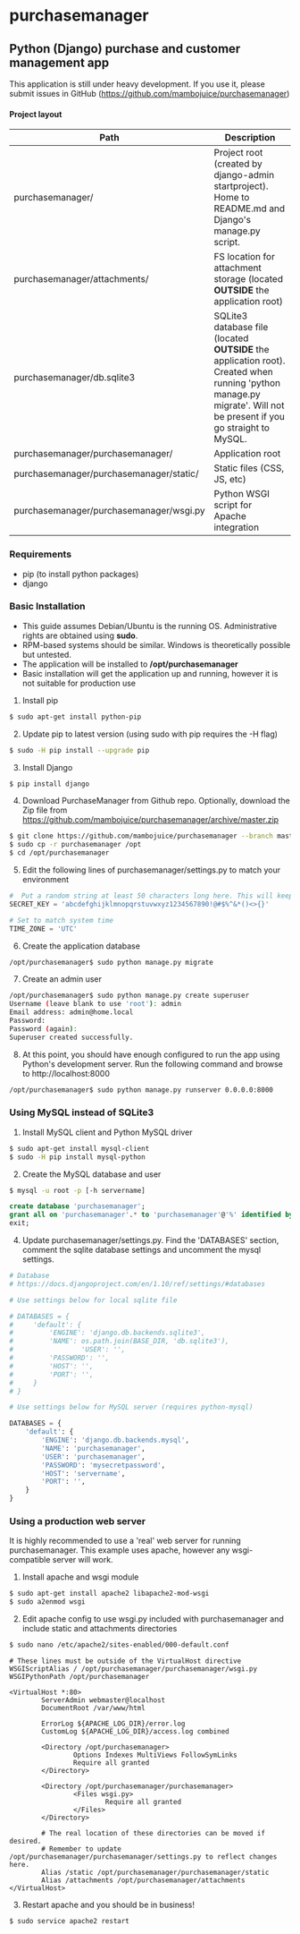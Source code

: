 # purchasemanager
## Python (Django) purchase and customer management app

This application is still under heavy development. If you use it, please submit issues in GitHub (https://github.com/mambojuice/purchasemanager)

#### Project layout

Path | Description
-----|------------
purchasemanager/ | Project root (created by django-admin startproject). Home to README.md and Django's manage.py script.
purchasemanager/attachments/ | FS location for attachment storage (located **OUTSIDE** the application root)
purchasemanager/db.sqlite3 | SQLite3 database file (located **OUTSIDE** the application root). Created when running 'python manage.py migrate'. Will not be present if you go straight to MySQL.
purchasemanager/purchasemanager/ | Application root
purchasemanager/purchasemanager/static/ | Static files (CSS, JS, etc)
purchasemanager/purchasemanager/wsgi.py | Python WSGI script for Apache integration


### Requirements
* pip (to install python packages)
* django

### Basic Installation
* This guide assumes Debian/Ubuntu is the running OS. Administrative rights are obtained using **sudo**.
* RPM-based systems should be similar. Windows is theoretically possible but untested.
* The application will be installed to **/opt/purchasemanager**
* Basic installation will get the application up and running, however it is not suitable for production use

1. Install pip
```bash
$ sudo apt-get install python-pip
```

2. Update pip to latest version (using sudo with pip requires the -H flag)
```bash
$ sudo -H pip install --upgrade pip
```

3. Install Django
```bash
$ pip install django
```

4. Download PurchaseManager from Github repo. Optionally, download the Zip file from https://github.com/mambojuice/purchasemanager/archive/master.zip
```bash
$ git clone https://github.com/mambojuice/purchasemanager --branch master
$ sudo cp -r purchasemanager /opt
$ cd /opt/purchasemanager
```

5. Edit the following lines of purchasemanager/settings.py to match your environment
```python
#  Put a random string at least 50 characters long here. This will keep hashed passwords safe.
SECRET_KEY = 'abcdefghijklmnopqrstuvwxyz1234567890!@#$%^&*()<>{}'

# Set to match system time
TIME_ZONE = 'UTC'
```

6. Create the application database
```bash
/opt/purchasemanager$ sudo python manage.py migrate
```

7. Create an admin user
```bash
/opt/purchasemanager$ sudo python manage.py create superuser
Username (leave blank to use 'root'): admin
Email address: admin@home.local
Password:
Password (again):
Superuser created successfully.
```

8. At this point, you should have enough configured to run the app using Python's development server. Run the following command and browse to http://localhost:8000
```bash
/opt/purchasemanager$ sudo python manage.py runserver 0.0.0.0:8000
```


### Using MySQL instead of SQLite3
1. Install MySQL client and Python MySQL driver
```bash
$ sudo apt-get install mysql-client
$ sudo -H pip install mysql-python
```

2. Create the MySQL database and user
```bash
$ mysql -u root -p [-h servername]
```
```sql
create database 'purchasemanager';
grant all on 'purchasemanager'.* to 'purchasemanager'@'%' identified by 'mysecretpassword';
exit;
```

4. Update purchasemanager/settings.py. Find the 'DATABASES' section, comment the sqlite database settings and uncomment the mysql settings.
```python
# Database
# https://docs.djangoproject.com/en/1.10/ref/settings/#databases

# Use settings below for local sqlite file

# DATABASES = {
#     'default': {
#         'ENGINE': 'django.db.backends.sqlite3',
#         'NAME': os.path.join(BASE_DIR, 'db.sqlite3'),
#                 'USER': '',
#         'PASSWORD': '',
#         'HOST': '',
#         'PORT': '',
#     }
# }

# Use settings below for MySQL server (requires python-mysql)

DATABASES = {
    'default': {
        'ENGINE': 'django.db.backends.mysql',
        'NAME': 'purchasemanager',
        'USER': 'purchasemanager',
        'PASSWORD': 'mysecretpassword',
        'HOST': 'servername',
        'PORT': '',
    }
}
```

### Using a production web server
It is highly recommended to use a 'real' web server for running purchasemanager. This example uses apache, however any wsgi-compatible server will work.

1. Install apache and wsgi module
```bash
$ sudo apt-get install apache2 libapache2-mod-wsgi
$ sudo a2enmod wsgi
```

2. Edit apache config to use wsgi.py included with purchasemanager and include static and attachments directories
```bash
$ sudo nano /etc/apache2/sites-enabled/000-default.conf
```

```apacheconf
# These lines must be outside of the VirtualHost directive
WSGIScriptAlias / /opt/purchasemanager/purchasemanager/wsgi.py
WSGIPythonPath /opt/purchasemanager

<VirtualHost *:80>
        ServerAdmin webmaster@localhost
        DocumentRoot /var/www/html

        ErrorLog ${APACHE_LOG_DIR}/error.log
        CustomLog ${APACHE_LOG_DIR}/access.log combined

        <Directory /opt/purchasemanager>
                Options Indexes MultiViews FollowSymLinks
                Require all granted
        </Directory>

        <Directory /opt/purchasemanager/purchasemanager>
                <Files wsgi.py>
                        Require all granted
                </Files>
        </Directory>

		# The real location of these directories can be moved if desired.
        # Remember to update /opt/purchasemanager/purchasemanager/settings.py to reflect changes here.
        Alias /static /opt/purchasemanager/purchasemanager/static
        Alias /attachments /opt/purchasemanager/attachments
</VirtualHost>
```

3. Restart apache and you should be in business!
```bash
$ sudo service apache2 restart
```

